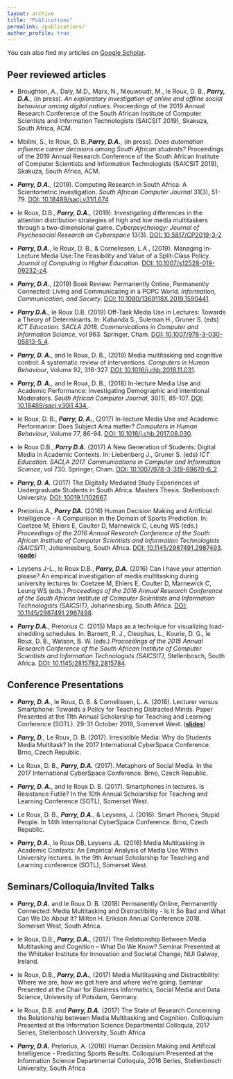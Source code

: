 ```yaml
---
layout: archive
title: "Publications"
permalink: /publications/
author_profile: true
---
```


You can also find my articles on <a href="https://scholar.google.co.za/citations?user=EhrDFkYAAAAJ&hl=en">Google Scholar</a>.
  

## Peer reviewed articles

-  Broughton, A., Daly, M.D., Marx, N., Nieuwoudt, M., le Roux, D. B., ___Parry, D.A.___, (in press). *An exploratory investigation of online and offline social behaviour among digital natives*. Proceedings of the 2019 Annual Research Conference of the South African Institute of Computer Scientists and Information Technologists (SAICSIT 2019), Skakuza, South Africa, ACM.

- Mbilini, S., le Roux, D. B.,___Parry, D.A.___, (in press).  *Does automation influence career decisions among South African students?* Proceedings of the 2019 Annual Research Conference of the South African Institute of Computer Scientists and Information Technologists (SAICSIT 2019), Skakuza, South Africa, ACM.

- ___Parry, D.A.___,  (2019).  Computing Research in South Africa:  A Scientometric Investigation. *South African Computer Journal* 31(3), 51-79. [DOI: 10.18489/sacj.v31i1.674](https://doi.org/10.18489/sacj.v31i1.674)

- le  Roux,  D.B., ___Parry, D.A.___,  (2019). Investigating  differences  in  the  attention  distribution strategies of high and low media multitaskers through a two-dimensional game. *Cyberpsychology: Journal of Psychosocial Research on Cyberspace* 13(3). [DOI: 10.5817/CP2019-3-2](https://doi.org/10.5817/CP2019-3-2)


- ___Parry, D.A.___,  le  Roux,  D.  B.,  &  Cornelissen,  L.A.,  (2019).   Managing  In-Lecture  Media  Use:The  Feasibility  and  Value  of  a  Split-Class  Policy. *Journal  of  Computing  in  Higher  Education*. [DOI: 10.1007/s12528-019-09232-z4](https://doi.org/10.1007/s12528-019-09232-z4).

- ___Parry, D.A.___, (2019) Book Review: Permanently Online, Permanently Connected: Living and Communicating in a POPC World. *Information, Communication, and Society*. [DOI: 10.1080/1369118X.2019.1590441](https://doi.org/10.1080/1369118X.2019.1590441).

- ___Parry D.A.___, le Roux D.B. (2019) Off-Task Media Use in Lectures: Towards a Theory of Determinants. In: Kabanda S., Suleman H., Gruner S. (eds) *ICT Education. SACLA 2018. Communications in Computer and Information Science*, vol 963. Springer, Cham. [DOI: 10.1007/978-3-030-05813-5_4](https://doi.org/10.1007/978-3-030-05813-5_4).

- ___Parry, D. A.___, and le Roux, D. B., (2019) Media multitasking and cognitive control: A systematic review of interventions. *Computers in Human Behaviour*, Volume 92, 316-327. [DOI: 10.1016/j.chb.2018.11.031](https://doi.org/10.1016/j.chb.2018.11.031).

- ___Parry, D. A.___, and le Roux, D. B., (2018) In-lecture Media Use and Academic Performance: Investigating Demographic and Intentional Moderators. *South African Computer Journal*, 30(1), 85-107. [DOI: 10.18489/sacj.v30i1.434 ](https://doi.org/10.18489/sacj.v30i1.434 ).

- le Roux, D. B., ___Parry, D. A.___, (2017) In-lecture Media Use and Academic Performance: Does Subject Area matter? *Computers in Human Behaviour*, Volume 77, 86-94. [DOI: 10.1016/j.chb.2017.08.030](https://doi.org/10.1016/j.chb.2017.08.030).

- le Roux D.B., ___Parry D.A.___ (2017) A New Generation of Students: Digital Media in Academic Contexts. In: Liebenberg J., Gruner S. (eds) *ICT Education. SACLA 2017. Communications in Computer and Information Science*, vol 730. Springer, Cham. [DOI: 10.1007/978-3-319-69670-6_2](https://doi.org/10.1007/978-3-319-69670-6_2).

- ___Parry, D. A.___ (2017) The Digitally Mediated Study Experiences of Undergraduate Students in South Africa. Masters Thesis. Stellenbosch University. [DOI: 10019.1/102667](http://hdl.handle.net/10019.1/102667).

- Pretorius A., ___Parry DA.___ (2016) Human Decision Making and Artificial Intelligence - A Comparison in the Domain of Sports Prediction. In: Coetzee M, Ehlers E, Coulter D, Marnewick C, Leung WS (eds.) *Proceedings of the 2016 Annual Research Conference of the South African Institute of Computer Scientists and Information Technologists (SAICSIT)*, Johannesburg, South Africa. [DOI: 10.1145/2987491.2987493](https://doi.org/10.1145/2987491.2987493). ([__code__](https://github.com/arnupretorius/RWCPrediction))

- Leysens J-L., le Roux D.B., ___Parry, D.A.___ (2016) Can I have your attention please? An empirical investigation of media multitasking during university lectures In: Coetzee M, Ehlers E, Coulter D, Marnewick C, Leung WS (eds.) *Proceedings of the 2016 Annual Research Conference of the South African Institute of Computer Scientists and Information Technologists (SAICSIT)*, Johannesburg, South Africa. [DOI: 10.1145/2987491.2987498](https://doi.org/10.1145/2987491.2987498).

- ___Parry D.A.___, Pretorius C. (2015) Maps as a technique for visualizing load-shedding schedules. In: Barnett, R. J., Cleophas, L., Kourie, D. G., le Roux, D. B., Watson, B. W. (eds.) *Proceedings of the 2015 Annual Research Conference of the South African Institute of Computer Scientists and Information Technologists (SAICSIT)*, Stellenbosch, South Africa.  [DOI: 10.1145/2815782.2815784](https://doi.org/10.1145/2815782.2815784).

## Conference Presentations

- ___Parry, D. A___., le Roux, D. B. & Cornelissen, L. A. (2018). Lecturer versus Smartphone: Towards a Policy for Teaching Distracted Minds. Paper Presented at the 11th Annual Scholarship for Teaching and Learning Conference (SOTL). 29-31 October 2018, Somerset West. ([__slides__](https://doi.org/10.17605/OSF.IO/DVG4U))

- ___Parry, D.___, Le Roux, D. B. (2017). Irresistible Media: Why do Students Media Multitask? In the 2017 International CyberSpace Conference. Brno, Czech Republic.

- Le Roux, D. B., ___Parry, D.A.___ (2017). Metaphors of Social Media. In the 2017 International CyberSpace Conference. Brno, Czech Republic.

- ___Parry, D. A.___, and le Roux D. B. (2017). Smartphones in lectures. Is Resistance Futile? In the 10th Annual Scholarship for Teaching and Learning Conference (SOTL), Somerset West.

- Le Roux, D. B., ___Parry, D.A.___, & Leysens, J. (2016). Smart Phones, Stupid People. In 14th International CyberSpace Conference. Brno, Czech Republic.

- ___Parry, D.A.___, le Roux DB, Leysens JL. (2016) Media Multitasking in Academic Contexts: An Empirical Analysis of Media Use Within University lectures. In the 9th Annual Scholarship for Teaching and Learning conference (SOTL), Somerset West.

## Seminars/Colloquia/Invited Talks

- ___Parry, D.A.___ and le Roux D. B. (2018) Permanently Online, Permanently Connected: Media Multitasking and Distractibility - Is It So Bad and What Can We Do About It? Milton H. Erikson Annual Conference 2018. Somerset West, South Africa.

- le Roux, D.B., ___Parry, D.A.___, (2017) The Relationship Between Media Multitasking and Cognition – What Do We Know? Seminar Presented at the Whitaker Institute for Innovation and Societal Change, NUI Galway, Ireland.

- le Roux, D.B., ___Parry, D.A.___, (2017) Media Multitasking and Distractibility: Where we are, how we got here and where we’re going. Seminar Presented at the Chair for Business Informatics, Social Media and Data Science, University of Potsdam, Germany.

- le Roux, D.B. and ___Parry, D.A.___ (2017) The State of Research Concerning the Relationship between Media Multitasking and Cognition. Colloquium Presented at the Information Science Departmental Colloquia, 2017 Series, Stellenbosch University, South Africa

- ___Parry, D.A.___ Pretorius, A. (2016) Human Decision Making and Artificial Intelligence - Predicting Sports Results. Colloquium Presented at the Information Science Departmental Colloquia, 2016 Series, Stellenbosch University, South Africa





